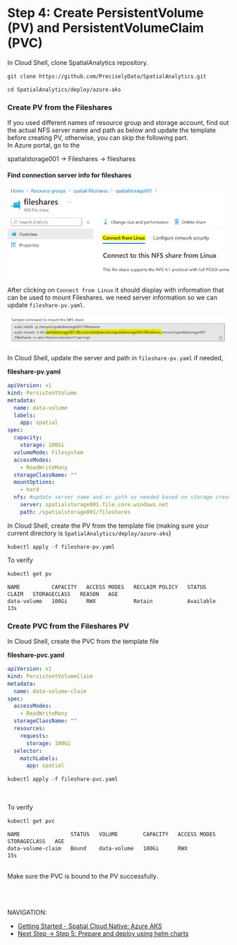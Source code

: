 # Step 4: Create PersistentVolume (PV) and PersistentVolumeClaim (PVC)

In Cloud Shell, clone SpatialAnalytics repository.

```shell
git clone https://github.com/PreciselyData/SpatialAnalytics.git
```

```shell
cd SpatialAnalytics/deploy/azure-aks
```


### Create PV from the Fileshares

If you used different names of resource group and storage account, find
out the actual NFS server name and path as below and update the template
before creating PV, otherwise, you can skip the following part.\
In Azure portal, go to the 

spatialstorage001 → Fileshares → fileshares

#### Find connection server info for fileshares

![Fileshares connect from linux](images/file-shares-connect.png "Fileshares connect from linux")

After clicking on `Connect from Linux` it should display with information that can be used to mount Fileshares. 
we need server information so we can update `fileshare-pv.yaml`.

![Fileshares connect from linux server info](images/file-shares-connect-string.png "Fileshares connect from linux  server info")



In Cloud Shell, update the server and path in `fileshare-pv.yaml` if
needed,

**fileshare-pv.yaml**

```yaml
apiVersion: v1
kind: PersistentVolume
metadata:
  name: data-volume
  labels:
    app: spatial
spec:
  capacity:
    storage: 100Gi
  volumeMode: Filesystem
  accessModes:
    - ReadWriteMany
  storageClassName: ""
  mountOptions:
    - hard
  nfs: #update server name and or path as needed based on storage creation
    server: spatialstorage001.file.core.windows.net
    path: /spatialstorage001/fileshares
```

In Cloud Shell, create the PV from the template file (making sure your
current directory is `SpatialAnalytics/deploy/azure-aks`)

```shell
kubectl apply -f fileshare-pv.yaml
```

To verify

```shell
kubectl get pv
```

```shell
NAME          CAPACITY   ACCESS MODES   RECLAIM POLICY   STATUS      CLAIM   STORAGECLASS   REASON   AGE
data-volume   100Gi      RWX            Retain           Available                                   13s
```



### Create PVC from the Fileshares PV

In Cloud Shell, create the PVC from the template file

**fileshare-pvc.yaml**
```yaml
apiVersion: v1
kind: PersistentVolumeClaim
metadata:
  name: data-volume-claim
spec:
  accessModes:
    - ReadWriteMany
  storageClassName: ""
  resources:
    requests:
      storage: 100Gi
  selector: 
    matchLabels: 
      app: spatial
```

```shell
kubectl apply -f fileshare-pvc.yaml
```
\
\
To verify

```shell
kubectl get pvc
```
```shell
NAME                STATUS   VOLUME        CAPACITY   ACCESS MODES   STORAGECLASS   AGE
data-volume-claim   Bound    data-volume   100Gi      RWX                           15s
```

\
Make sure the PVC is bound to the PV successfully.

\
\
\
NAVIGATION:

- [Getting Started - Spatial Cloud Native: Azure AKS](README.md)
- [Next Step -> Step 5: Prepare and deploy using helm charts](prepare_and_deploy_using_helm_charts.md)
